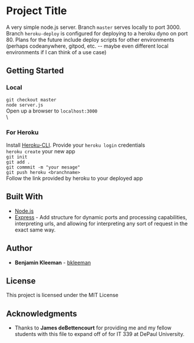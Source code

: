 # Project Title

A very simple node.js server. Branch `master` serves locally to port 3000. Branch `heroku-deploy` is configured for deploying to a heroku dyno on port 80. Plans for the future include deploy scripts for other environments (perhaps codeanywhere, gitpod, etc. -- maybe even different local environments if I can think of a use case)

## Getting Started

### Local

`git checkout master`<br>
`node server.js`<br>
Open up a browser to `localhost:3000`<br>\  

### For Heroku

Install [Heroku-CLI](https://devcenter.heroku.com/categories/command-line).
Provide your `heroku login` credentials<br>
`heroku create` your new app<br>
`git init`<br>
`git add .`<br>
`git commmit -m "your mesage"`<br>
`git push heroku <branchname>`<br>
Follow the link provided by heroku to your deployed app

## Built With

* [Node.js](https://nodejs.org/en/) 
* [Express](https://expressjs.com/) - Add structure for dynamic ports and processing capabilities, interpreting urls, and allowing for interpreting any sort of request in the exact same way.

## Author

* **Benjamin Kleeman** - [bkleeman](https://github.com/bkleeman)

## License

This project is licensed under the MIT License

## Acknowledgments

* Thanks to **James deBettencourt** for providing me and my fellow students with this file to expand off of for IT 339 at DePaul University.

